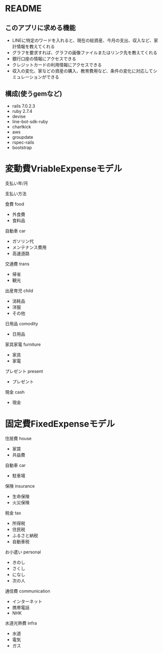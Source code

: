 # README

## このアプリに求める機能
- LINEに特定のワードを入れると、現在の総資産、今月の支出、収入など、家計情報を教えてくれる
- グラフを要求すれば、グラフの画像ファイルまたはリンク先を教えてくれる
- 銀行口座の情報にアクセスできる
- クレジットカードの利用情報にアクセスできる
- 収入の変化、家などの資産の購入、教育費用など、条件の変化に対応してシミュレーションができる

## 構成(使うgemなど)
- rails 7.0.2.3
- ruby 2.7.4
- devise
- line-bot-sdk-ruby
- chartkick
- aws
- groupdate
- rspec-rails
- bootstrap


# 変動費VriableExpenseモデル

支払い年/月

支払い方法


食費 food
  - 外食費
  - 食料品

自動車 car
  - ガソリン代
  - メンテナンス費用
  - 高速道路

交通費 trans
  - 帰省
  - 観光

出産育児 child
  - 消耗品
  - 洋服
  - その他

日用品 comodity
  - 日用品

家具家電 furniture
  - 家具
  - 家電

プレゼント present
  - プレゼント

現金 cash
  - 現金


# 固定費FixedExpenseモデル
住居費 house
 - 家賃
 - 共益費

自動車 car
  - 駐車場

保険 insurance
 - 生命保険
 - 火災保険

税金 tax
  - 所得税
  - 住民税
  - ふるさと納税
  - 自動車税

お小遣い personal
  - きのし
  - さくし
  - になし
  - 次の人

通信費 communication
  - インターネット
  - 携帯電話
  - NHK

水道光熱費 infra
  - 水道
  - 電気
  - ガス